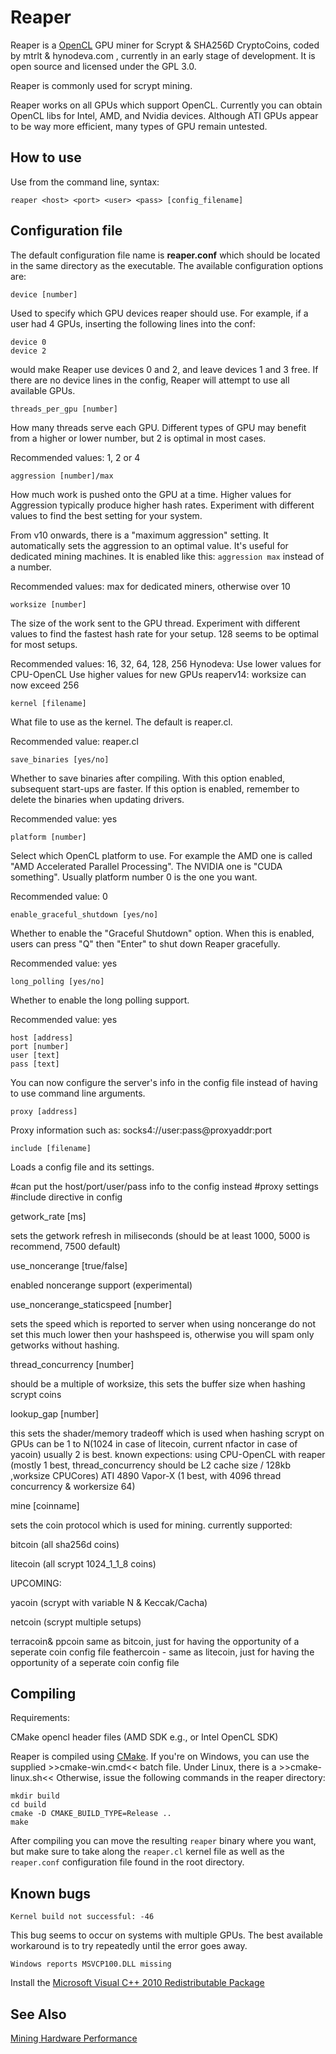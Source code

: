 
Reaper
======


Reaper is a [OpenCL](http://en.wikipedia.org/wiki/Opencl) GPU  miner for
Scrypt & SHA256D CryptoCoins, coded by mtrlt & hynodeva.com , currently in an early stage of development. It is
open source and licensed under the GPL 3.0.

Reaper is commonly used for scrypt mining.

Reaper works on all GPUs which support OpenCL. Currently you can obtain OpenCL libs for Intel, AMD, and Nvidia devices.
Although ATI GPUs appear to be way more efficient, many types of GPU remain untested.

How to use
----------

Use from the command line, syntax:

    reaper <host> <port> <user> <pass> [config_filename]

Configuration file
------------------

The default configuration file name is **reaper.conf** which should be located
in the same directory as the executable.
The available configuration options are:


    device [number]

Used to specify which GPU devices reaper should use. For example, if a user had
4 GPUs, inserting the following lines into the conf:

    device 0
    device 2

would make Reaper use devices 0 and 2, and leave devices 1 and 3 free. If there
are no device lines in the config, Reaper will attempt to use all available
GPUs.

    threads_per_gpu [number]

How many threads serve each GPU. Different types of GPU may benefit from a
higher or lower number, but 2 is optimal in most cases.

Recommended values: 1, 2 or 4

    aggression [number]/max

How much work is pushed onto the GPU at a time. Higher values for Aggression
typically produce higher hash rates. Experiment with different values to find
the best setting for your system.

From v10 onwards, there is a "maximum aggression" setting. It automatically sets
the aggression to an optimal value. It's useful for dedicated mining machines.
It is enabled like this: `aggression max` instead of a number.

Recommended values: max for dedicated miners, otherwise over 10

    worksize [number]

The size of the work sent to the GPU thread. Experiment with different values to
find the fastest hash rate for your setup. 128 seems to be optimal for most
setups.

Recommended values: 16, 32, 64, 128, 256
Hynodeva: Use lower values for CPU-OpenCL
			Use higher values for new GPUs
reaperv14: worksize can now exceed 256

    kernel [filename]

What file to use as the kernel. The default is reaper.cl.

Recommended value: reaper.cl

    save_binaries [yes/no]

Whether to save binaries after compiling. With this option enabled, subsequent
start-ups are faster. If this option is enabled, remember to delete the
binaries when updating drivers.

Recommended value: yes

    platform [number]

Select which OpenCL platform to use. For example the AMD one is called "AMD Accelerated Parallel Processing". The NVIDIA one is "CUDA something". Usually platform number 0 is the one you want.

Recommended value: 0

    enable_graceful_shutdown [yes/no]

Whether to enable the "Graceful Shutdown" option. When this is enabled, users
can press "Q" then "Enter" to shut down Reaper gracefully.

Recommended value: yes


	long_polling [yes/no]
	
Whether to enable the long polling support.

Recommended value: yes

	host [address]
	port [number]
	user [text]
	pass [text]
	
You can now configure the server's info in the config file instead of having
to use command line arguments.

	proxy [address]

Proxy information such as:
socks4://user:pass@proxyaddr:port

	include [filename]

Loads a config file and its settings.

#can put the host/port/user/pass info to the config instead
#proxy settings
#include directive in config

getwork_rate [ms]

sets the getwork refresh in miliseconds (should be at least 1000, 5000 is recommend, 7500 default)

use_noncerange [true/false]

enabled noncerange support (experimental)

use_noncerange_staticspeed [number]

sets the speed which is reported to server when using noncerange
do not set this much lower then your hashspeed is, otherwise you will spam only getworks without hashing.


thread_concurrency [number]

should be a multiple of worksize, this sets the buffer size when hashing scrypt coins

lookup_gap [number]

this sets the shader/memory tradeoff which is used when hashing scrypt on GPUs
can be 1 to N(1024 in case of litecoin, current nfactor in case of yacoin)
usually 2 is best.
known expections:
	using CPU-OpenCL with reaper (mostly 1 best, thread_concurrency should be L2 cache size / 128kb  ,worksize CPUCores)
	ATI 4890 Vapor-X (1 best, with 4096 thread concurrency & workersize 64)

mine [coinname]

sets the coin protocol which is used for mining.
currently supported:

bitcoin (all sha256d coins)

litecoin (all scrypt 1024_1_1_8 coins)

UPCOMING:

yacoin (scrypt with variable N & Keccak/Cacha)

netcoin (scrypt multiple setups)

terracoin& ppcoin same as bitcoin, just for having the opportunity of a seperate coin config file
feathercoin - same as litecoin, just for having the opportunity of a seperate coin config file

Compiling
---------

Requirements:

CMake
opencl header files (AMD SDK e.g., or Intel OpenCL SDK)

Reaper is compiled using [CMake](http://www.cmake.org/). If you're on Windows,
you can use the supplied >>cmake-win.cmd<< batch file. Under Linux, there is a >>cmake-linux.sh<< Otherwise, issue the
following commands in the reaper directory:

    mkdir build
    cd build
    cmake -D CMAKE_BUILD_TYPE=Release ..
    make


After compiling you can move the resulting `reaper` binary where you want, but
make sure to take along the `reaper.cl` kernel file as well as the `reaper.conf`
configuration file found in the root directory.

Known bugs
----------

    Kernel build not successful: -46

This bug seems to occur on systems with multiple GPUs. The best available
workaround is to try repeatedly until the error goes away.

    Windows reports MSVCP100.DLL missing

Install the [Microsoft Visual C++ 2010 Redistributable Package](http://www.microsoft.com/download/en/details.aspx?id=5555)

See Also
--------

[Mining Hardware Performance](http://wiki.solidcoin.info/wiki/Mining_Hardware_Performance)

